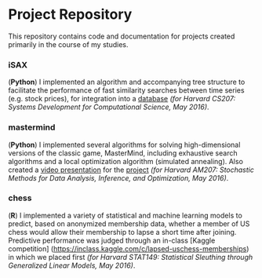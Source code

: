 # Project Repository
This repository contains code and documentation for projects created primarily
in the course of my studies.

### iSAX
(**Python**) I implemented an algorithm and accompanying tree structure to facilitate
the performance of fast similarity searches between time series (e.g. stock
prices), for integration into a
[database](https://github.com/Mynti207/cs207project)
*(for Harvard CS207: Systems
Development for Computational Science, May 2016)*.

### mastermind
(**Python**) I implemented several algorithms for solving high-dimensional versions
of the classic game, MasterMind, including exhaustive search algorithms and a
local optimization algorithm (simulated annealing). Also created a [video
presentation](https://youtu.be/9VpXru8dRGA) for the
[project](https://github.com/dominedo/am207project)
*(for Harvard AM207: Stochastic Methods for Data Analysis, Inference, and
  Optimization, May 2016)*.

### chess
(**R**) I implemented a variety of statistical and machine learning models
to predict, based on anonymized membership data, whether a member of US chess
would allow their membership to lapse a short time after joining. Predictive
performance was judged through an in-class
[Kaggle competition] (https://inclass.kaggle.com/c/lapsed-uschess-memberships)
in which we placed first
*(for Harvard STAT149: Statistical Sleuthing through Generalized Linear
  Models, May 2016)*.
